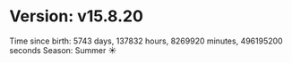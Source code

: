 # Version: v15.8.20
Time since birth: 5743 days, 137832 hours, 8269920 minutes, 496195200 seconds
Season: Summer ☀️
